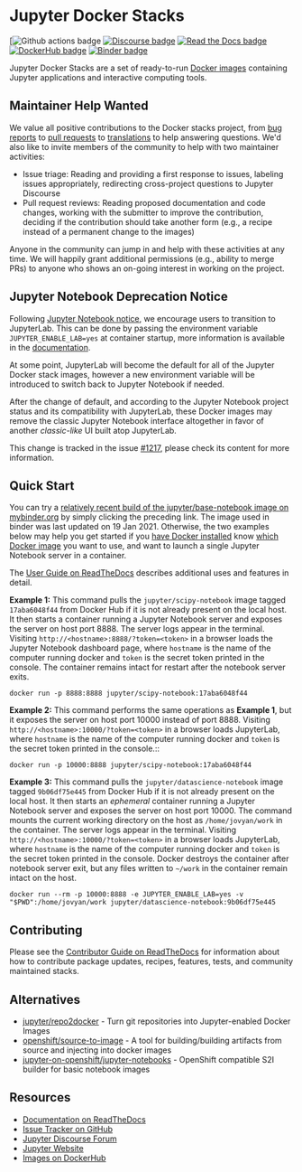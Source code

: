 # Jupyter Docker Stacks

[![Github actions badge](https://github.com/jupyter/docker-stacks/actions/workflows/docker.yml/badge.svg "Build status")
[![Discourse badge](https://img.shields.io/discourse/https/discourse.jupyter.org/users.svg?color=%23f37626)](https://discourse.jupyter.org/ "Jupyter Discourse Forum")
[![Read the Docs badge](https://img.shields.io/readthedocs/jupyter-docker-stacks.svg)](https://jupyter-docker-stacks.readthedocs.io/en/latest/ "Documentation build status")
[![DockerHub badge](https://images.microbadger.com/badges/version/jupyter/base-notebook.svg)](https://microbadger.com/images/jupyter/base-notebook "Recent tag/version of jupyter/base-notebook")
[![Binder badge](https://mybinder.org/badge_logo.svg)](https://mybinder.org/v2/gh/jupyter/docker-stacks/master?filepath=README.ipynb "Launch a jupyter/base-notebook container on mybinder.org")

Jupyter Docker Stacks are a set of ready-to-run [Docker images](https://hub.docker.com/u/jupyter)
containing Jupyter applications and interactive computing tools.

## Maintainer Help Wanted

We value all positive contributions to the Docker stacks project, from
[bug reports](https://jupyter-docker-stacks.readthedocs.io/en/latest/contributing/issues.html) to
[pull requests](https://jupyter-docker-stacks.readthedocs.io/en/latest/contributing/packages.html)
to
[translations](https://jupyter-docker-stacks.readthedocs.io/en/latest/contributing/translations.html)
to help answering questions. We'd also like to invite members of the community to help with two
maintainer activities:

- Issue triage: Reading and providing a first response to issues, labeling issues appropriately,
  redirecting cross-project questions to Jupyter Discourse
- Pull request reviews: Reading proposed documentation and code changes, working with the submitter
  to improve the contribution, deciding if the contribution should take another form (e.g., a recipe
  instead of a permanent change to the images)

Anyone in the community can jump in and help with these activities at any time. We will happily
grant additional permissions (e.g., ability to merge PRs) to anyone who shows an on-going interest
in working on the project.

## Jupyter Notebook Deprecation Notice

Following [Jupyter Notebook notice](https://github.com/jupyter/notebook#notice), we encourage users to transition to JupyterLab.
This can be done by passing the environment variable `JUPYTER_ENABLE_LAB=yes` at container startup,
more information is available in the [documentation](https://jupyter-docker-stacks.readthedocs.io/en/latest/using/common.html#docker-options).

At some point, JupyterLab will become the default for all of the Jupyter Docker stack images, however a new environment variable will be introduced to switch back to Jupyter Notebook if needed.

After the change of default, and according to the Jupyter Notebook project status and its compatibility with JupyterLab, these Docker images may remove the classic Jupyter Notebook interface altogether in favor of another _classic-like_ UI built atop JupyterLab.

This change is tracked in the issue [#1217](https://github.com/jupyter/docker-stacks/issues/1217), please check its content for more information.

## Quick Start

You can try a
[relatively recent build of the jupyter/base-notebook image on mybinder.org](https://mybinder.org/v2/gh/jupyter/docker-stacks/master?filepath=README.ipynb)
by simply clicking the preceding link. The image used in binder was last updated on 19 Jan 2021.
Otherwise, the two examples below may help you get started if
you [have Docker installed](https://docs.docker.com/install/) know
[which Docker image](https://jupyter-docker-stacks.readthedocs.io/en/latest/using/selecting.html) you
want to use, and want to launch a single Jupyter Notebook server in a container.

The [User Guide on ReadTheDocs](https://jupyter-docker-stacks.readthedocs.io/) describes additional
uses and features in detail.

**Example 1:** This command pulls the `jupyter/scipy-notebook` image tagged `17aba6048f44` from
Docker Hub if it is not already present on the local host. It then starts a container running a
Jupyter Notebook server and exposes the server on host port 8888. The server logs appear in the
terminal. Visiting `http://<hostname>:8888/?token=<token>` in a browser loads the Jupyter Notebook
dashboard page, where `hostname` is the name of the computer running docker and `token` is the
secret token printed in the console. The container remains intact for restart after the notebook
server exits.

    docker run -p 8888:8888 jupyter/scipy-notebook:17aba6048f44

**Example 2:** This command performs the same operations as **Example 1**, but it exposes the server
on host port 10000 instead of port 8888. Visiting `http://<hostname>:10000/?token=<token>` in a
browser loads JupyterLab, where `hostname` is the name of the computer running docker and `token` is
the secret token printed in the console.::

    docker run -p 10000:8888 jupyter/scipy-notebook:17aba6048f44

**Example 3:** This command pulls the `jupyter/datascience-notebook` image tagged `9b06df75e445`
from Docker Hub if it is not already present on the local host. It then starts an _ephemeral_
container running a Jupyter Notebook server and exposes the server on host port 10000. The command
mounts the current working directory on the host as `/home/jovyan/work` in the container. The server
logs appear in the terminal. Visiting `http://<hostname>:10000/?token=<token>` in a browser loads
JupyterLab, where `hostname` is the name of the computer running docker and `token` is the secret
token printed in the console. Docker destroys the container after notebook server exit, but any
files written to `~/work` in the container remain intact on the host.

    docker run --rm -p 10000:8888 -e JUPYTER_ENABLE_LAB=yes -v "$PWD":/home/jovyan/work jupyter/datascience-notebook:9b06df75e445

## Contributing

Please see the [Contributor Guide on ReadTheDocs](https://jupyter-docker-stacks.readthedocs.io/) for
information about how to contribute package updates, recipes, features, tests, and community
maintained stacks.

## Alternatives

- [jupyter/repo2docker](https://github.com/jupyter/repo2docker) - Turn git repositories into
  Jupyter-enabled Docker Images
- [openshift/source-to-image](https://github.com/openshift/source-to-image) - A tool for
  building/building artifacts from source and injecting into docker images
- [jupyter-on-openshift/jupyter-notebooks](https://github.com/jupyter-on-openshift/jupyter-notebooks) -
  OpenShift compatible S2I builder for basic notebook images

## Resources

- [Documentation on ReadTheDocs](https://jupyter-docker-stacks.readthedocs.io/)
- [Issue Tracker on GitHub](https://github.com/jupyter/docker-stacks)
- [Jupyter Discourse Forum](https://discourse.jupyter.org/)
- [Jupyter Website](https://jupyter.org)
- [Images on DockerHub](https://hub.docker.com/u/jupyter)
